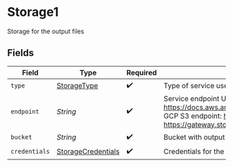 # Storage1

Storage for the output files


## Fields

| Field                                                                                                                                                                                     | Type                                                                                                                                                                                      | Required                                                                                                                                                                                  | Description                                                                                                                                                                               | Example                                                                                                                                                                                   |
| ----------------------------------------------------------------------------------------------------------------------------------------------------------------------------------------- | ----------------------------------------------------------------------------------------------------------------------------------------------------------------------------------------- | ----------------------------------------------------------------------------------------------------------------------------------------------------------------------------------------- | ----------------------------------------------------------------------------------------------------------------------------------------------------------------------------------------- | ----------------------------------------------------------------------------------------------------------------------------------------------------------------------------------------- |
| `type`                                                                                                                                                                                    | [StorageType](../../models/components/StorageType.md)                                                                                                                                     | :heavy_check_mark:                                                                                                                                                                        | Type of service used for output files                                                                                                                                                     |                                                                                                                                                                                           |
| `endpoint`                                                                                                                                                                                | *String*                                                                                                                                                                                  | :heavy_check_mark:                                                                                                                                                                        | Service endpoint URL (AWS S3 endpoint list: https://docs.aws.amazon.com/general/latest/gr/s3.html, GCP S3 endpoint: https://storage.googleapis.com, Storj: https://gateway.storjshare.io) | https://gateway.storjshare.io                                                                                                                                                             |
| `bucket`                                                                                                                                                                                  | *String*                                                                                                                                                                                  | :heavy_check_mark:                                                                                                                                                                        | Bucket with output files                                                                                                                                                                  | outputbucket                                                                                                                                                                              |
| `credentials`                                                                                                                                                                             | [StorageCredentials](../../models/components/StorageCredentials.md)                                                                                                                       | :heavy_check_mark:                                                                                                                                                                        | Credentials for the output video storage                                                                                                                                                  |                                                                                                                                                                                           |